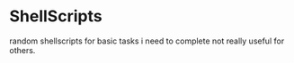 # ShellScripts

random shellscripts for basic tasks i need to complete 
not really useful for others.
